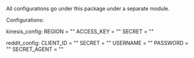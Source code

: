 All configurations go under this package under a separate module.

Configurations:

kinesis_config:
    REGION = ""
    ACCESS_KEY = ""
    SECRET = ""

reddit_config:
    CLIENT_ID = ""
    SECRET = ""
    USERNAME = ""
    PASSWORD = ""
    SECRET_AGENT = ""
